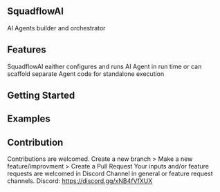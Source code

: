 <h2>SquadflowAI</h2>

AI Agents builder and orchestrator

<h2>Features</h2>

SquadflowAI eaither configures and runs AI Agent in run time or can scaffold separate Agent code for standalone execution

<h2>Getting Started<h2>

<h2>Examples</h2>

<h2>Contribution</h2>

Contributions are welcomed.
Create a new branch > Make a new feature/improvment > Create a Pull Request
Your inputs and/or feature requests are welcomed in Discord Channel in general or feature request channels.
Discord: https://discord.gg/xNB4fVfXUX



